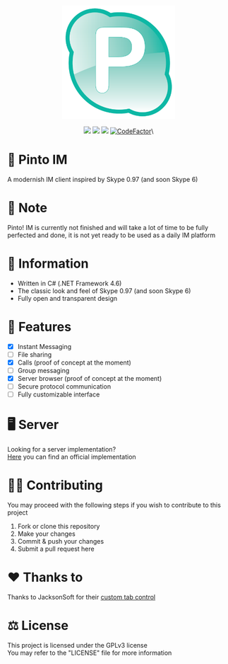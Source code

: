 <p align="center">
    <img src="Logo.png" width="256" height="256" />
</p>
<p align="center">
    <img src="https://img.shields.io/badge/.NET%20Framework-4.6-blue" />
    <img src="https://img.shields.io/badge/Instant-Messaging-brightgreen" />
    <img src="https://img.shields.io/badge/License-GPLv3-brightgreen" />
    <a href="https://www.codefactor.io/repository/github/pintoim/pinto/overview/main"><img src="https://www.codefactor.io/repository/github/pintoim/pinto/badge/main" alt="CodeFactor" /></a>\
</p>

# 💬 Pinto IM
A modernish IM client inspired by Skype 0.97 (and soon Skype 6)

# 📃 Note
Pinto! IM is currently not finished and will take a lot of time to be fully perfected and done, it is not yet ready to be used as a daily IM platform

# 📌 Information
- Written in C# (.NET Framework 4.6)
- The classic look and feel of Skype 0.97 (and soon Skype 6)
- Fully open and transparent design

# 📌 Features
- [x] Instant Messaging
- [ ] File sharing
- [x] Calls (proof of concept at the moment)
- [ ] Group messaging
- [x] Server browser (proof of concept at the moment)
- [ ] Secure protocol communication
- [ ] Fully customizable interface

# 🖥️ Server
Looking for a server implementation?<br>
[Here](https://github.com/vlOd2/PintoServer) you can find an official implementation

# 👨‍💻 Contributing
You may proceed with the following steps if you wish to contribute to this project

1. Fork or clone this repository
2. Make your changes
3. Commit & push your changes
4. Submit a pull request here

# ❤️ Thanks to
Thanks to JacksonSoft for their [custom tab control](https://www.codeproject.com/Articles/91387/Painting-Your-Own-Tabs-Second-Edition-2)

# ⚖ License
This project is licensed under the GPLv3 license
<br>
You may refer to the "LICENSE" file for more information
